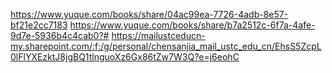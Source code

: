 https://www.yuque.com/books/share/04ac99ea-7726-4adb-8e57-bf21e2cc7183
https://www.yuque.com/books/share/b7a2512c-6f7a-4afe-9d7e-5936b4c4cab0?#
https://mailustceducn-my.sharepoint.com/:f:/g/personal/chensanjia_mail_ustc_edu_cn/EhsS5ZcpL0lFlYXEzktJ8jgBQ1tlnguoXz6Gx86tZw7W3Q?e=j6eohC
